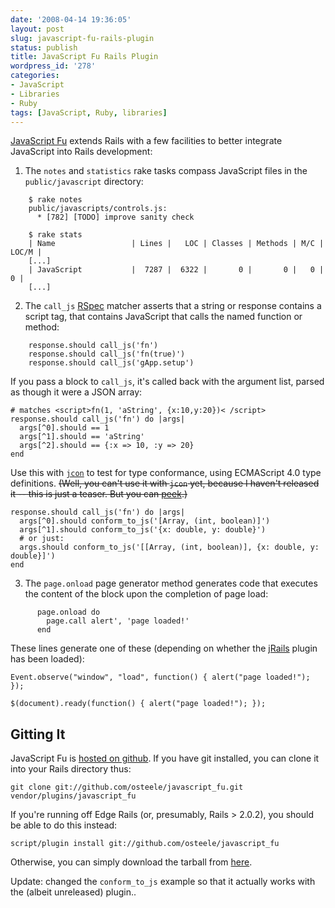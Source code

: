 ```yaml
---
date: '2008-04-14 19:36:05'
layout: post
slug: javascript-fu-rails-plugin
status: publish
title: JavaScript Fu Rails Plugin
wordpress_id: '278'
categories:
- JavaScript
- Libraries
- Ruby
tags: [JavaScript, Ruby, libraries]
---
```


[JavaScript Fu](http://github.com/osteele/jcon) extends Rails with a few facilities to better integrate JavaScript into Rails development:

<!-- more -->

1. The `notes` and `statistics` rake tasks compass JavaScript files in the `public/javascript` directory:

~~~
    $ rake notes
    public/javascripts/controls.js:
      * [782] [TODO] improve sanity check

    $ rake stats
    | Name                 | Lines |   LOC | Classes | Methods | M/C | LOC/M |
    [...]
    | JavaScript           |  7287 |  6322 |       0 |       0 |   0 |     0 |
    [...]
~~~

2. The `call_js` [RSpec](http://rspec.info/) matcher asserts that a string or response contains a script tag, that contains JavaScript that calls the named function or method:

~~~
    response.should call_js('fn')
    response.should call_js('fn(true)')
    response.should call_js('gApp.setup')
~~~

If you pass a block to `call_js`, it's called back with the argument list, parsed as though it were a JSON array:

    # matches <script>fn(1, 'aString', {x:10,y:20})< /script>
    response.should call_js('fn') do |args|
      args[^0].should == 1
      args[^1].should == 'aString'
      args[^2].should == {:x => 10, :y => 20}
    end

Use this with [`jcon`](http://jcon.rubyforge.org/) to test for type conformance, using ECMAScript 4.0 type definitions.  <strike>(Well, you can't use it with `jcon` yet, because I haven't released it -- this is just a teaser.  But you can [peek](http://github.com/osteele/jcon).)</strike>

    response.should call_js('fn') do |args|
      args[^0].should conform_to_js('[Array, (int, boolean)]')
      args[^1].should conform_to_js('{x: double, y: double}')
      # or just:
      args.should conform_to_js('[[Array, (int, boolean)], {x: double, y: double}]')
    end

3. The `page.onload` page generator method generates code that executes the content
of the block upon the completion of page load:

~~~
      page.onload do
        page.call alert', 'page loaded!'
      end
~~~

These lines generate one of these (depending on whether the [jRails](http://ennerchi.com/projects/jrails) plugin has been loaded):

    Event.observe("window", "load", function() { alert("page loaded!"); });

    $(document).ready(function() { alert("page loaded!"); });

## Gitting It

JavaScript Fu is [hosted on github](http://github.com/osteele/javascript_fu).  If you have git installed, you can clone it into your Rails directory thus:

    git clone git://github.com/osteele/javascript_fu.git vendor/plugins/javascript_fu

If you're running off Edge Rails (or, presumably, Rails > 2.0.2), you should be able to do this instead:

    script/plugin install git://github.com/osteele/javascript_fu

Otherwise, you can simply download the tarball from [here](http://github.com/osteele/javascript_fu/tarball/master).

Update: changed the `conform_to_js` example so that it actually works with the (albeit unreleased) plugin..
